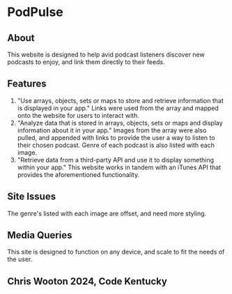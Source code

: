 # PodPulse

## About

This website is designed to help avid podcast listeners discover new podcasts to enjoy, and link them directly to their feeds.

## Features

1. "Use arrays, objects, sets or maps to store and retrieve information that is displayed in your app." Links were used from the array and mapped onto the website for users to interact with.
2. "Analyze data that is stored in arrays, objects, sets or maps and display information about it in your app." Images from the array were also pulled, and appended with links to provide the user a way to listen to their chosen podcast. Genre of each podcast is also listed with each image.
3. "Retrieve data from a third-party API and use it to display something within your app." This website works in tandem with an iTunes API that provides the aforementioned functionality.

## Site Issues

The genre's listed with each image are offset, and need more styling.

## Media Queries

This site is designed to function on any device, and scale to fit the needs of the user.

## Chris Wooton 2024, Code Kentucky